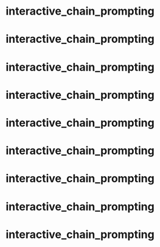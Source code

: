 # interactive_chain_prompting
# interactive_chain_prompting
# interactive_chain_prompting
# interactive_chain_prompting
# interactive_chain_prompting
# interactive_chain_prompting
# interactive_chain_prompting
# interactive_chain_prompting
# interactive_chain_prompting

